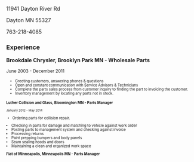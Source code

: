 <html>
<head>
<title>Kenneth English</title>
</head>
<p>11941 Dayton River Rd</p>
<p>Dayton MN 55327</p>
<p>763-218-4085</p>

<body>
<h3>Experience</h3>

<p><b>Brookdale Chrysler, Brooklyn Park MN - Wholesale Parts</b><p>
<small>June 2003 - December 2011<small>
<ul>
  <li>Greeting customers, answering phones & questions</li>
  <li>Open and constant communication with Service Advisors & Technicians</li>
  <li>Complete the parts sales process from customer inquiry to finding the part to invoicing the customer.</li>
  <li>Inventory management by locating any parts not in stock.</li>
</ul>
<p><b>Luther Collision and Glass,  Bloomington MN - Parts Manager</b><p>
<small>January 2012 - May 2014</small>
<ul>
  <li>Ordering parts for collision repair.</ul>
  <li>Checking in parts for damage and matching to vehicle against work order</li>
  <li>Posting parts to management system and checking against invoice</li>
  <li>Processing returns</li>
  <li>Paint prepping bumpers and body panels</li>
  <li>Seam sealing hoods and doors</li>
  <li>Maintaining a clean and organized work space</li>
</ul>
<p><b>Fiat of Minneapolis, Minneapolis MN - Parts Manager<p>




</body>
</html>

